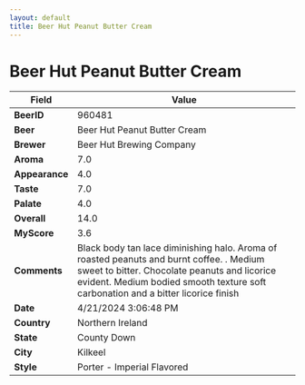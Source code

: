 ```yaml
---
layout: default
title: Beer Hut Peanut Butter Cream
---
```


# Beer Hut Peanut Butter Cream

| Field         | Value     |
|---------------|-----------|
| **BeerID** | 960481 |
| **Beer** | Beer Hut Peanut Butter Cream |
| **Brewer** | Beer Hut Brewing Company |
| **Aroma** | 7.0 |
| **Appearance** | 4.0 |
| **Taste** | 7.0 |
| **Palate** | 4.0 |
| **Overall** | 14.0 |
| **MyScore** | 3.6 |
| **Comments** | Black body tan lace diminishing halo. Aroma of roasted peanuts and burnt coffee. . Medium sweet to bitter. Chocolate peanuts and licorice evident. Medium bodied smooth texture soft carbonation and a bitter licorice finish  |
| **Date** | 4/21/2024 3:06:48 PM |
| **Country** | Northern Ireland |
| **State** | County Down |
| **City** | Kilkeel |
| **Style** | Porter - Imperial Flavored |
